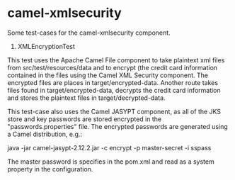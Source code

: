 camel-xmlsecurity
===========

Some test-cases for the camel-xmlsecurity component.

1) XMLEncryptionTest

This test uses the Apache Camel File component to take plaintext xml files from
src/test/resources/data and to encrypt (the credit card information contained
in the files using the Camel XML Security component. The encrypted files are
places in target/encrypted-data. Another route takes files found in
target/encrypted-data, decrypts the credit card information and stores the
plaintext files in target/decrypted-data.

This test-case also uses the Camel JASYPT component, as all of the JKS store
and key passwords are stored encrypted in the "passwords.properties" file. The
encrypted passwords are generated using a Camel distribution, e.g.:

java -jar camel-jasypt-2.12.2.jar -c encrypt -p master-secret -i sspass

The master password is specifies in the pom.xml and read as a system property
in the configuration.

